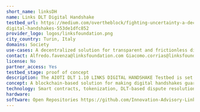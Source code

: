 ```yaml
---
short_name: linksDH
name: Links DLT Digital Handshake
testbed_url: https://medium.com/overtheblock/fighting-uncertainty-a-decentralized-solution-for-transparent-and-frictionless-
digital-handshakes-553de1dfc852
provider_logo: logos/linksfoundation.png
city_country: Turin, Italy
domains: Society
use-cases: A decentralized solution for transparent and frictionless digital handshakes
contact: Alfredo.favenza@linksfoundation.com Giacomo.corrias@linksfoundation.com
license: No
partner_access: Yes
testbed_stage: proof of concept
description: The AIOTI DLT 1.10 LINKS DIGITAL HANDSHAKE Testbed is set to demonstrate a blockchain platform aiming at helping gig economy workers to conduct business transactions with untrusted parties by leveraging smart contracts and dispute resolution mechanisms. The solution exploits the intrinsic benefits of DLTs to guarantee a verifiable process with automated payment and fair dispute resolution. The dispute resolution mechanism leverages a custom token and a decentralized escrow service to guarantee a fair and fast completion of the business transaction. The prototype is built on top of the EOSIO blockchain platform.
concept: A blockchain-based solution for making digital handshakes guaranteeing transparency on identity, code, and payments. Building a new form of trust in the digital handshake process (from platform to code) through an EOSIO blockchain-based solution. Fair and decentralized dispute resolution with a pseudo-random selection of jurors for reducing the cost-benefit ratio. Automatic token payments through a decentralized and bulletproof escrow service.
technology: Smart contracts, tokenization, DLT-based dispute resolution.
hardware: 
software: Open Repositories https://github.com/Innovation-Advisory-Links-Foundation/DigitalHandshake-Backend https://github.com/Innovation-Advisory-Links-Foundation/DigitalHandshake-Frontend
---
```

